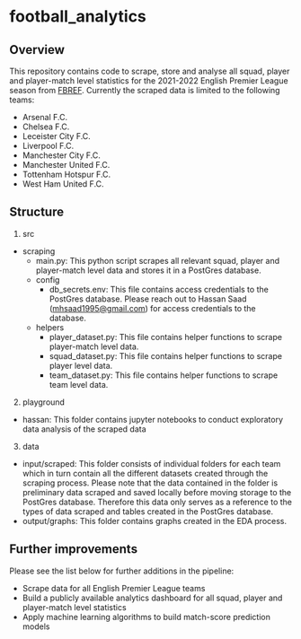 # football_analytics

## Overview
This repository contains code to scrape, store and analyse all squad, player and player-match level statistics for the 2021-2022 English Premier League season from [FBREF](https://fbref.com/en/). 
Currently the scraped data is limited to the following teams:
  - Arsenal F.C.
  - Chelsea F.C. 
  - Leceister City F.C. 
  - Liverpool F.C. 
  - Manchester City F.C. 
  - Manchester United F.C. 
  - Tottenham Hotspur F.C. 
  - West Ham United F.C. 

## Structure 
1. src
  - scraping
    - main.py: This python script scrapes all relevant squad, player and player-match level data and stores it in a PostGres database. 
    - config
      - db_secrets.env: This file contains access credentials to the PostGres database. Please reach out to Hassan Saad (mhsaad1995@gmail.com) for access credentials to the database. 
    - helpers
      - player_dataset.py: This file contains helper functions to scrape player-match level data. 
      - squad_dataset.py: This file contains helper functions to scrape player level data.
      - team_dataset.py: This file contains helper functions to scrape team level data. 
    
2. playground
  - hassan: This folder contains jupyter notebooks to conduct exploratory data analysis of the scraped data
    
3. data
  - input/scraped: This folder consists of individual folders for each team which in turn contain all the different datasets created through the scraping process. Please note that the data contained in the folder is preliminary data scraped and saved locally before moving storage to the PostGres database. Therefore this data only serves as a reference to the types of data scraped and tables created in the PostGres database.
  - output/graphs: This folder contains graphs created in the EDA process. 
  
## Further improvements
Please see the list below for further additions in the pipeline:
  - Scrape data for all English Premier League teams
  - Build a publicly available analytics dashboard for all squad, player and player-match level statistics
  - Apply machine learning algorithms to build match-score prediction models
